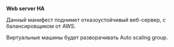 **Web server HA**

Данный манифест поднимет отказоустойчивый веб-сервер, с балансировщиком от AWS. 

Виртуальные машины будет разворачивать Auto scaling group. 

